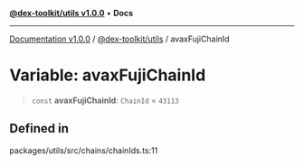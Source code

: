 [**@dex-toolkit/utils v1.0.0**](../README.md) • **Docs**

***

[Documentation v1.0.0](../../../packages.md) / [@dex-toolkit/utils](../README.md) / avaxFujiChainId

# Variable: avaxFujiChainId

> `const` **avaxFujiChainId**: `ChainId` = `43113`

## Defined in

packages/utils/src/chains/chainIds.ts:11
